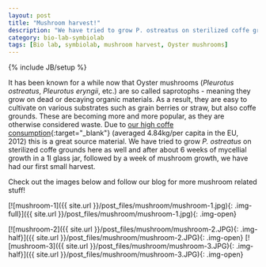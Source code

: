 ```yaml
---
layout: post
title: "Mushroom harvest!"
description: "We have tried to grow P. ostreatus on sterilized coffe grounds here as well and after about 6 weeks of mycellial growth in a 1l glass jar, followed by a week of mushroom growth, we have had our first small mushroom harvest."
category: bio-lab-symbiolab
tags: [Bio lab, symbiolab, mushroom harvest, Oyster mushrooms]
---
```

{% include JB/setup %}

It has been known for a while now that Oyster mushrooms (*Pleurotus ostreatus*, *Pleurotus eryngii*, etc.) are so called saprotophs - meaning they grow on dead or decaying organic materials. As a result, they are easy to cultivate on various substrates such as grain berries or straw, but also coffe grounds. These are becoming more and more popular, as they are otherwise considered waste. Due to [our high coffe consumption](http://www.ecf-coffee.org/images/European_Coffee_Report_2013-14.pdf){:target="_blank"} (averaged 4.84kg/per capita in the EU, 2012) this is a great source material. We have tried to grow *P. ostreatus* on sterilized coffe grounds here as well and after about 6 weeks of mycellial growth in a 1l glass jar, followed by a week of mushroom growth, we have had our first small harvest.

Check out the images below and follow our blog for more mushroom related stuff!

[![mushroom-1]({{ site.url }}/post_files/mushroom/mushroom-1.jpg){: .img-full}]({{ site.url }}/post_files/mushroom/mushroom-1.jpg){: .img-open}

[![mushroom-2]({{ site.url }}/post_files/mushroom/mushroom-2.JPG){: .img-half}]({{ site.url }}/post_files/mushroom/mushroom-2.JPG){: .img-open}
[![mushroom-3]({{ site.url }}/post_files/mushroom/mushroom-3.JPG){: .img-half}]({{ site.url }}/post_files/mushroom/mushroom-3.JPG){: .img-open}



